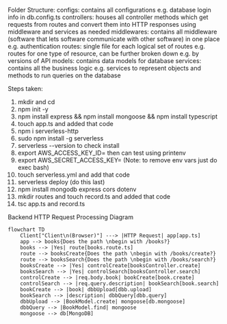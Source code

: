 Folder Structure:
configs: contains all configurations e.g. database login info in db.config.ts
controllers: houses all controller methods which get requests from routes and convert them into HTTP responses using middleware and services as needed
middlewares: contains all middleware (software that lets software communicate with other software) in one place e.g. authentication
routes: single file for each logical set of routes e.g. routes for one type of resource, can be further broken down e.g. by versions of API
models: contains data models for database
services: contains all the business logic e.g. services to represent objects and methods to run queries on the database

Steps taken:
1. mkdir and cd
2. npm init -y
3. npm install express && npm install mongoose && npm install typescript
4. touch app.ts and added that code
5. npm i serverless-http
6. sudo npm install -g serverless
7. serverless --version to check install
8. export AWS_ACCESS_KEY_ID= then can test using printenv
9. export AWS_SECRET_ACCESS_KEY= (Note: to remove env vars just do exec bash)
10. touch serverless.yml and add that code
11. serverless deploy (do this last)
12. npm install mongodb express cors dotenv
13. mkdir routes and touch record.ts and added that code
14. tsc app.ts and record.ts

Backend HTTP Request Processing Diagram
```mermaid
flowchart TD
    Client["Client\n(Browser)"] ---> |HTTP Request| app[app.ts]
    app --> books{Does the path \nbegin with /books?}
    books --> |Yes| route[books.route.ts]
    route --> booksCreate{Does the path \nbegin with /books/create?}
    route --> booksSearch{Does the path \nbegin with /books/search?}
    booksCreate --> |Yes| controlCreate[booksController.create]
    booksSearch --> |Yes| controlSearch[booksController.search]
    controlCreate --> |req.body.book| bookCreate[book.create]
    controlSearch --> |req.query.description| bookSearch[book.search]
    bookCreate --> |book| dbbUpload[dbb.upload]
    bookSearch --> |description| dbbQuery[dbb.query]
    dbbUpload --> |BookModel.create| mongoose[db.mongoose]
    dbbQuery --> |BookModel.find| mongoose
    mongoose --> db[MongoDB]
```